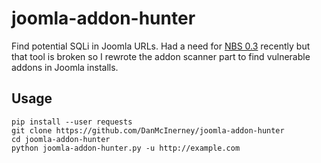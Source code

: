 joomla-addon-hunter
===================

Find potential SQLi in Joomla URLs. Had a need for [NBS 0.3](https://forum.intern0t.org/perl-python/3431-nbs-0-3-a.html) recently but that tool is broken so I rewrote the addon scanner part to find vulnerable addons in Joomla installs.


Usage
------

```shell
pip install --user requests
git clone https://github.com/DanMcInerney/joomla-addon-hunter
cd joomla-addon-hunter
python joomla-addon-hunter.py -u http://example.com
```
